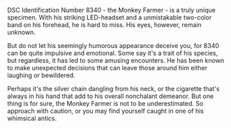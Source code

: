 DSC Identification Number 8340 - the Monkey Farmer - is a truly unique specimen. With his striking LED-headset and a unmistakable two-color band on his forehead, he is hard to miss. His eyes, however, remain unknown.

But do not let his seemingly humorous appearance deceive you, for 8340 can be quite impulsive and emotional. Some say it's a trait of his species, but regardless, it has led to some amusing encounters. He has been known to make unexpected decisions that can leave those around him either laughing or bewildered.

Perhaps it's the silver chain dangling from his neck, or the cigarette that's always in his hand that add to his overall nonchalant demeanor. But one thing is for sure, the Monkey Farmer is not to be underestimated. So approach with caution, or you may find yourself caught in one of his whimsical antics.